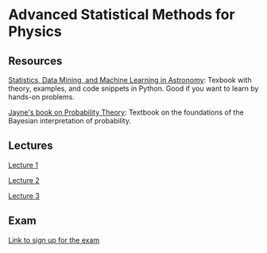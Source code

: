 # Advanced Statistical Methods for Physics

## Resources
[Statistics, Data Mining, and Machine Learning in Astronomy](https://press.princeton.edu/books/hardcover/9780691198309/statistics-data-mining-and-machine-learning-in-astronomy-pdf): Texbook with theory, examples, and code snippets in Python. Good if you want to learn by hands-on problems.

[Jayne's book on Probability Theory](http://www.med.mcgill.ca/epidemiology/hanley/bios601/GaussianModel/JaynesProbabilityTheory.pdf): Textbook on the foundations of the Bayesian interpretation of probability.

## Lectures

[Lecture 1](https://colab.research.google.com/drive/1dessi5cj9aB_SETffMiVFGqbJ1lYLTh7)

[Lecture 2](https://colab.research.google.com/drive/1vZ2CcNJG1BY6ZOlA8i5ZH38YvU7q7hsI?usp=sharing)

[Lecture 3](https://colab.research.google.com/drive/1-q4EfZQaIHi1OtWSfdACEV0I_Ni6-UOw?usp=sharing)

## Exam
[Link to sign up for the exam](https://docs.google.com/document/d/11Dqd8FPMNfHSnkPlxpy5f7QeZaQTA_Dfuy3ON4A2DnI/edit?usp=sharing)
